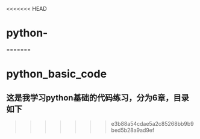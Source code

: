 <<<<<<< HEAD
# python-
=======
# python_basic_code
## 这是我学习python基础的代码练习，分为6章，目录如下
>>>>>>> e3b88a54cdae5a2c85268bb9b9bed5b28a9ad9ef
